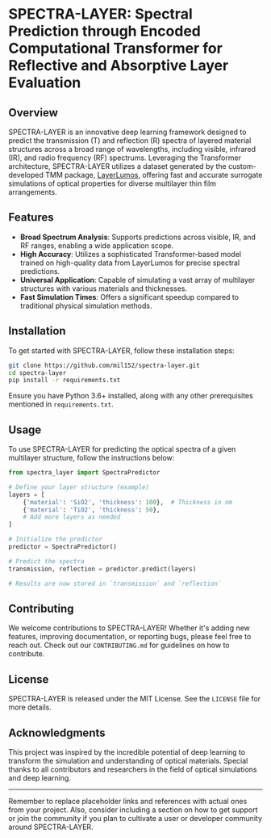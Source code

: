# SPECTRA-LAYER: Spectral Prediction through Encoded Computational Transformer for Reflective and Absorptive Layer Evaluation

## Overview
SPECTRA-LAYER is an innovative deep learning framework designed to predict the transmission (T) and reflection (R) spectra of layered material structures across a broad range of wavelengths, including visible, infrared (IR), and radio frequency (RF) spectrums. Leveraging the Transformer architecture, SPECTRA-LAYER utilizes a dataset generated by the custom-developed TMM package, [LayerLumos](https://github.com/Mil152/LayerLumos), offering fast and accurate surrogate simulations of optical properties for diverse multilayer thin film arrangements.

## Features
- **Broad Spectrum Analysis**: Supports predictions across visible, IR, and RF ranges, enabling a wide application scope.
- **High Accuracy**: Utilizes a sophisticated Transformer-based model trained on high-quality data from LayerLumos for precise spectral predictions.
- **Universal Application**: Capable of simulating a vast array of multilayer structures with various materials and thicknesses.
- **Fast Simulation Times**: Offers a significant speedup compared to traditional physical simulation methods.

## Installation

To get started with SPECTRA-LAYER, follow these installation steps:

```bash
git clone https://github.com/mil152/spectra-layer.git
cd spectra-layer
pip install -r requirements.txt
```

Ensure you have Python 3.6+ installed, along with any other prerequisites mentioned in `requirements.txt`.

## Usage

To use SPECTRA-LAYER for predicting the optical spectra of a given multilayer structure, follow the instructions below:

```python
from spectra_layer import SpectraPredictor

# Define your layer structure (example)
layers = [
    {'material': 'SiO2', 'thickness': 100},  # Thickness in nm
    {'material': 'TiO2', 'thickness': 50},
    # Add more layers as needed
]

# Initialize the predictor
predictor = SpectraPredictor()

# Predict the spectra
transmission, reflection = predictor.predict(layers)

# Results are now stored in `transmission` and `reflection`
```

## Contributing

We welcome contributions to SPECTRA-LAYER! Whether it's adding new features, improving documentation, or reporting bugs, please feel free to reach out. Check out our `CONTRIBUTING.md` for guidelines on how to contribute.

## License

SPECTRA-LAYER is released under the MIT License. See the `LICENSE` file for more details.

## Acknowledgments

This project was inspired by the incredible potential of deep learning to transform the simulation and understanding of optical materials. Special thanks to all contributors and researchers in the field of optical simulations and deep learning.

---

Remember to replace placeholder links and references with actual ones from your project. Also, consider including a section on how to get support or join the community if you plan to cultivate a user or developer community around SPECTRA-LAYER.